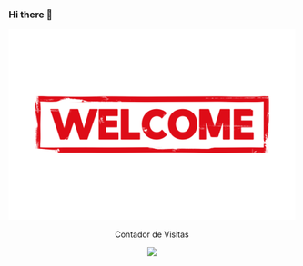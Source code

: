 

### Hi there 👋

<a href="https://github.com/ntlcs">
	<img src="welcome.png" alt = "welcome">
</a>

<p align="center">   Contador de Visitas </p>

<p align="center">   <img alingn="center" src="https://profile-counter.glitch.me/ntlcs/count.svg" /></p>
